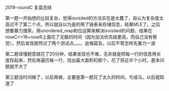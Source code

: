 2019-roundC 复盘总结

第一题一开始想的比较复杂，觉得isvisited的方法实在是太蠢了，自认为复杂度太高过不了第二个点，所以就自以为是的用了链表来存储信息，结果MLE了。之后想要暴力搜索，用unordered_map和位运算来解决isvisited的问题，结果在nowC<<16+nowR上面花了无数的时间（因为加法优先级更高，而自己没有察觉）。然后发现居然过了两个测试点。。。。追悔莫及，以后不管怎样先暴力一波



第二题读懂题意就花了20分钟，结果发现也不难，无非就是把每一行的信息用长度存起来，然后再遍历每一行，找出最大面积的那个，花了将近半个小时，基本问题就不大了



第三题没时间做了，以后再做，主要是第一题花了太久的时间，亏成马，以后就知道了